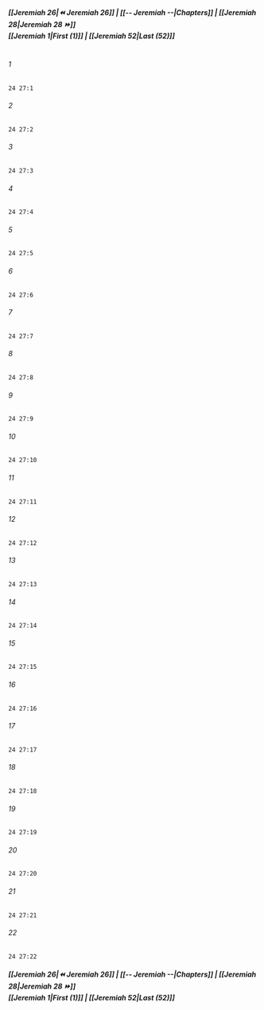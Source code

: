 
##### **[[Jeremiah 26|⏪ Jeremiah 26]] | [[-- Jeremiah --|Chapters]] | [[Jeremiah 28|Jeremiah 28 ⏩]]**<br>**[[Jeremiah 1|First (1)]] | [[Jeremiah 52|Last (52)]]**<br><br>

###### 1
``` verse
24 27:1
```
###### 2
``` verse
24 27:2
```
###### 3
``` verse
24 27:3
```
###### 4
``` verse
24 27:4
```
###### 5
``` verse
24 27:5
```
###### 6
``` verse
24 27:6
```
###### 7
``` verse
24 27:7
```
###### 8
``` verse
24 27:8
```
###### 9
``` verse
24 27:9
```
###### 10
``` verse
24 27:10
```
###### 11
``` verse
24 27:11
```
###### 12
``` verse
24 27:12
```
###### 13
``` verse
24 27:13
```
###### 14
``` verse
24 27:14
```
###### 15
``` verse
24 27:15
```
###### 16
``` verse
24 27:16
```
###### 17
``` verse
24 27:17
```
###### 18
``` verse
24 27:18
```
###### 19
``` verse
24 27:19
```
###### 20
``` verse
24 27:20
```
###### 21
``` verse
24 27:21
```
###### 22
``` verse
24 27:22
```

##### **[[Jeremiah 26|⏪ Jeremiah 26]] | [[-- Jeremiah --|Chapters]] | [[Jeremiah 28|Jeremiah 28 ⏩]]**<br>**[[Jeremiah 1|First (1)]] | [[Jeremiah 52|Last (52)]]**
